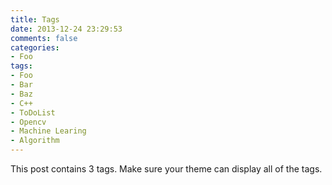 ```yaml
---
title: Tags
date: 2013-12-24 23:29:53
comments: false
categories:
- Foo
tags:
- Foo
- Bar
- Baz
- C++
- ToDoList
- Opencv
- Machine Learing
- Algorithm
---
```


This post contains 3 tags. Make sure your theme can display all of the tags.
